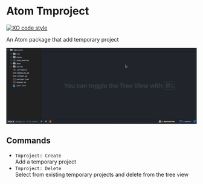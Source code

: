 # Atom Tmproject

[![XO code style](https://img.shields.io/badge/code_style-XO-5ed9c7.svg)](https://github.com/sindresorhus/xo)

An Atom package that add temporary project

![Atom Tmproject](https://github.com/nju33/atom-tmproject/blob/master/screenshot.gif?raw=true)

## Commands

- `Tmproject: Create`  
  Add a temporary project
- `Tmproject: Delete`  
  Select from existing temporary projects and delete from the tree view
